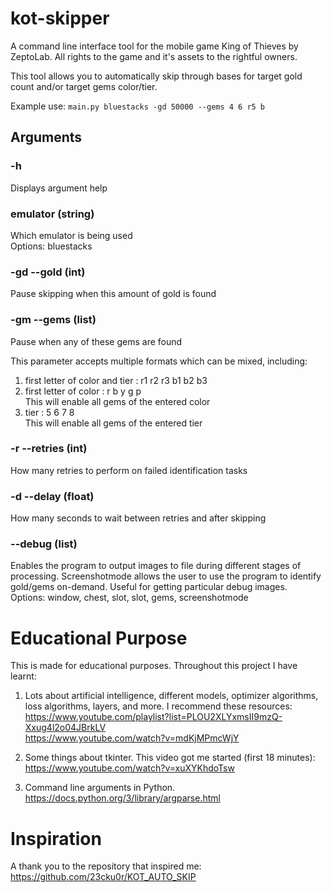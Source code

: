 # kot-skipper

A command line interface tool for the mobile game King of Thieves by ZeptoLab. All rights to the game and it's assets to the rightful owners.

This tool allows you to automatically skip through bases for target gold count and/or target gems color/tier.

Example use:
`main.py bluestacks -gd 50000 --gems 4 6 r5 b`

## Arguments

### -h

Displays argument help

### emulator (string)

Which emulator is being used  
Options: bluestacks

### -gd --gold (int)

Pause skipping when this amount of gold is found

### -gm --gems (list)

Pause when any of these gems are found

This parameter accepts multiple formats which can be mixed, including:

1. first letter of color and tier : r1 r2 r3 b1 b2 b3
2. first letter of color : r b y g p  
   This will enable all gems of the entered color
3. tier : 5 6 7 8  
   This will enable all gems of the entered tier

### -r --retries (int)

How many retries to perform on failed identification tasks

### -d --delay (float)

How many seconds to wait between retries and after skipping

### --debug (list)

Enables the program to output images to file during different stages of processing.
Screenshotmode allows the user to use the program to identify gold/gems on-demand. Useful for getting particular debug images.  
Options: window, chest, slot, slot, gems, screenshotmode

# Educational Purpose

This is made for educational purposes. Throughout this project I have learnt:

1. Lots about artificial intelligence, different models, optimizer algorithms, loss algorithms, layers, and more. I recommend these resources:  
   https://www.youtube.com/playlist?list=PLOU2XLYxmsII9mzQ-Xxug4l2o04JBrkLV  
   https://www.youtube.com/watch?v=mdKjMPmcWjY

2. Some things about tkinter. This video got me started (first 18 minutes): https://www.youtube.com/watch?v=xuXYKhdoTsw

3. Command line arguments in Python. https://docs.python.org/3/library/argparse.html

# Inspiration  
  
A thank you to the repository that inspired me: https://github.com/23cku0r/KOT_AUTO_SKIP
